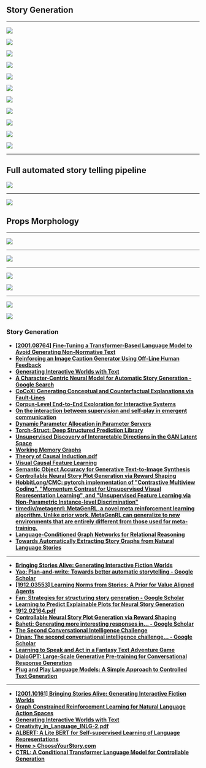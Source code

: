 ## Story Generation

---

![](images/2020-07-22-00-48-41.png)

![](images/2020-07-22-00-49-06.png)

![](images/2020-07-22-00-49-23.png)

![](images/2020-07-22-00-49-42.png)

![](images/2020-07-23-01-17-10.png)

![](images/2020-07-23-01-17-43.png)

![](images/2020-07-22-00-50-01.png)

![](images/2020-07-22-00-50-16.png)

![](images/2020-07-22-00-51-00.png)

![](images/2020-07-23-01-18-04.png)

![](images/2020-07-23-01-18-15.png)

---

## Full automated story telling pipeline

![](images/2020-07-23-01-18-38.png)

---

![](images/2020-07-23-01-20-31.png)

## Props Morphology

---

![](images/2020-07-23-01-21-32.png)

---

![](images/2020-07-23-01-22-02.png)

---

![](images/2020-07-23-01-23-13.png)

![](images/2020-07-23-01-23-02.png)

---

![](images/2020-07-23-01-23-33.png)

![](images/2020-07-23-01-23-46.png)

### Story Generation

- [**[2001.08764] Fine-Tuning a Transformer-Based Language Model to Avoid Generating Non-Normative Text**](https://arxiv.org/abs/2001.08764)
- [**Reinforcing an Image Caption Generator Using Off-Line Human Feedback**](https://arxiv.org/abs/1911.09753.pdf)
- [**Generating Interactive Worlds with Text**](https://arxiv.org/abs/1911.09194.pdf)
- [**A Character-Centric Neural Model for Automatic Story Generation - Google Search**](https://www.google.com/search?safe=active&sxsrf=ALeKk00oNWDCHjejL8PTZcvTIynln7a6tw:1582211968735&q=A+Character-Centric+Neural+Model+for+Automatic+Story+Generation&spell=1&sa=X&ved=2ahUKEwia_evytuDnAhVd7XMBHThdBoEQBSgAegQICxAn&biw=1745&bih=865)
- [**CoCoX: Generating Conceptual and Counterfactual Explanations via Fault-Lines**](https://pdfs.semanticscholar.org/d03e/66a84b92f520235079083d3c0947b2c910e0.pdf)
- [**Corpus-Level End-to-End Exploration for Interactive Systems**](https://arxiv.org/abs/1912.00753.pdf)
- [**On the interaction between supervision and self-play in emergent communication**](https://arxiv.org/abs/2002.01093v1.pdf)
- [**Dynamic Parameter Allocation in Parameter Servers**](https://arxiv.org/abs/2002.00655v1.pdf)
- [**Torch-Struct: Deep Structured Prediction Library**](https://arxiv.org/abs/2002.00876v1.pdf)
- [**Unsupervised Discovery of Interpretable Directions in the GAN Latent Space**](https://arxiv.org/abs/2002.03754v2.pdf)
- [**Working Memory Graphs**](https://arxiv.org/abs/1911.07141.pdf)
- [**Theory of Causal Induction.pdf**](https://cocosci.princeton.edu/tom/papers/tbci.pdf)
- [**Visual Causal Feature Learning**](http://www.its.caltech.edu/~fehardt/papers/CPE_UAI2015.pdf)
- [**Semantic Object Accuracy for Generative Text-to-Image Synthesis**](https://arxiv.org/abs/1910.13321.pdf)
- [**Controllable Neural Story Plot Generation via Reward Shaping**](https://www.ijcai.org/Proceedings/2019/0829.pdf)
- [**HobbitLong/CMC: pytorch implementation of "Contrastive Multiview Coding", "Momentum Contrast for Unsupervised Visual Representation Learning", and "Unsupervised Feature Learning via Non-Parametric Instance-level Discrimination"**](https://github.com/HobbitLong/CMC)
- [**timediv/metagenrl: MetaGenRL, a novel meta reinforcement learning algorithm. Unlike prior work, MetaGenRL can generalize to new environments that are entirely different from those used for meta-training.**](https://github.com/timediv/metagenrl)
- [**Language-Conditioned Graph Networks for Relational Reasoning**](http://openaccess.thecvf.com/content_ICCV_2019/papers/Hu_Language-Conditioned_Graph_Networks_for_Relational_Reasoning_ICCV_2019_paper.pdf)
- [**Towards Automatically Extracting Story Graphs from Natural Language Stories**](https://www.aaai.org/ocs/index.php/WS/AAAIW17/paper/viewFile/15067/14772)

---

- [**Bringing Stories Alive: Generating Interactive Fiction Worlds**](https://arxiv.org/abs/2001.10161.pdf)
- [**Yao: Plan-and-write: Towards better automatic storytelling - Google Scholar**](https://scholar.google.com/scholar?um=1&ie=UTF-8&lr&cites=7790864211221027670)
- [**[1912.03553] Learning Norms from Stories: A Prior for Value Aligned Agents**](https://arxiv.org/abs/1912.03553)
- [**Fan: Strategies for structuring story generation - Google Scholar**](https://scholar.google.com/scholar?cites=9520507552551087003&as_sdt=2005&sciodt=0,5&hl=en)
- [**Learning to Predict Explainable Plots for Neural Story Generation**](https://arxiv.org/abs/1912.02395.pdf)
- [**1912.02164.pdf**](https://arxiv.org/abs/1912.02164.pdf)
- [**Controllable Neural Story Plot Generation via Reward Shaping**](https://www.ijcai.org/Proceedings/2019/0829.pdf)
- [**Baheti: Generating more interesting responses in... - Google Scholar**](https://scholar.google.com/scholar?start=10&hl=en&as_sdt=0,5&sciodt=0,5&cites=7801491607724868320&scipsc=)
- [**The Second Conversational Intelligence Challenge**](https://arxiv.org/abs/1902.00098.pdf)
- [**Dinan: The second conversational intelligence challenge... - Google Scholar**](https://scholar.google.com/scholar?start=20&hl=en&as_sdt=0,5&sciodt=0,5&cites=11779702645780685250&scipsc=)
- [**Learning to Speak and Act in a Fantasy Text Adventure Game**](https://arxiv.org/abs/1903.03094.pdf)
- [**DialoGPT: Large-Scale Generative Pre-training for Conversational Response Generation**](https://arxiv.org/abs/1911.00536.pdf)
- [**Plug and Play Language Models: A Simple Approach to Controlled Text Generation**](https://arxiv.org/abs/1912.02164.pdf#page=13&zoom=100,110,178)

---

- [**[2001.10161] Bringing Stories Alive: Generating Interactive Fiction Worlds**](https://arxiv.org/abs/2001.10161)
- [**Graph Constrained Reinforcement Learning for Natural Language Action Spaces**](https://arxiv.org/abs/2001.08837.pdf)
- [**Generating Interactive Worlds with Text**](https://arxiv.org/abs/1911.09194.pdf)
- [**Creativity_in_Language_INLG-2.pdf**](http://www.ccnlg.org/wordpress/wp-content/uploads/2019/10/Creativity_in_Language_INLG-2.pdf)
- [**ALBERT: A Lite BERT for Self-supervised Learning of Language Representations**](https://arxiv.org/abs/1909.11942.pdf)
- [**Home > ChooseYourStory.com**](http://chooseyourstory.com/)
- [**CTRL: A Conditional Transformer Language Model for Controllable Generation**](https://arxiv.org/abs/1909.05858.pdf)
